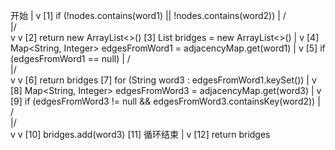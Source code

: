 开始
|
v
[1] if (!nodes.contains(word1) || !nodes.contains(word2))
| / \
|/   \
v     v
[2] return new ArrayList<>()  [3] List<String> bridges = new ArrayList<>()
|
v
[4] Map<String, Integer> edgesFromWord1 = adjacencyMap.get(word1)
|
v
[5] if (edgesFromWord1 == null)
| / \
|/   \
v     v
[6] return bridges  [7] for (String word3 : edgesFromWord1.keySet())
|
v
[8] Map<String, Integer> edgesFromWord3 = adjacencyMap.get(word3)
|
v
[9] if (edgesFromWord3 != null && edgesFromWord3.containsKey(word2))
| / \
|/   \
v     v
[10] bridges.add(word3)  [11] 循环结束
|
v
[12] return bridges